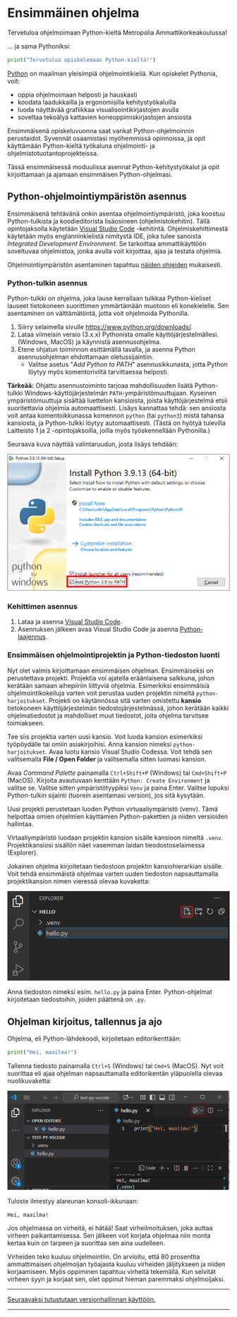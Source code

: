 # Ensimmäinen ohjelma

Tervetuloa ohjelmoimaan Python-kieltä Metropolia Ammattikorkeakoulussa!

... ja sama Pythoniksi:

```python
print("Tervetuloa opiskelemaan Python-kieltä!")
```

[Python](https://www.python.org/) on maailman yleisimpiä ohjelmointikieliä. Kun opiskelet Pythonia, voit:

- oppia ohjelmoimaan helposti ja hauskasti
- koodata laadukkailla ja ergonomisilla kehitystyökaluilla
- luoda näyttävää grafiikkaa visualisointikirjastojen avulla
- soveltaa tekoälyä kattavien koneoppimiskirjastojen ansiosta

Ensimmäisenä opiskeluvuonna saat vankat Python-ohjelmoinnin perustaidot. Syvennät osaamistasi myöhemmissä opinnoissa, ja opit käyttämään Python-kieltä työkaluna ohjelmointi- ja ohjelmistotuotantoprojekteissa.

Tässä ensimmäisessä moduulissa asennat Python-kehitystyökalut ja opit kirjoittamaan ja ajamaan ensimmäisen Python-ohjelmasi.

## Python-ohjelmointiympäristön asennus

Ensimmäisenä tehtävänä onkin asentaa ohjelmointiympäristö, joka koostuu Python-tulkista ja koodieditorista lisäosineen (ohjelmistokehitin). Tällä opintojaksolla käytetään [Visual Studio Code](https://code.visualstudio.com/) -kehitintä. Ohjelmiskehittimestä käytetään myös englanninkielistä nimitystä IDE, joka tulee sanoista *Integrated Development Environment*. Se tarkoittaa ammattikäyttöön soveltuvaa ohjelmistoa, jonka avulla voit kirjoittaa, ajaa ja testata ohjelmia.

Ohjelmointiympäristön asentaminen tapahtuu [näiden ohjeiden](https://code.visualstudio.com/docs/python/python-tutorial) mukaisesti.

### Python-tulkin asennus

Python-tulkki on ohjelma, joka lause kerrallaan tulkkaa Python-kieliset lauseet tietokoneen suorittimen ymmärtämään muotoon eli konekielelle. Sen asentaminen on välttämätöntä, jotta voit ohjelmoida Pythonilla.

1. Siirry selaimella sivulle <https://www.python.org/downloads/>.
1. Lataa viimeisin versio (3.x.x) Pythonista omalle käyttöjärjestelmällesi. (Windows, MacOS) ja käynnistä asennusohjelma.
1. Etene ohjatun toiminnon esittämällä tavalla, ja asenna Python asennusohjelman ehdottamaan oletussijaintiin.
   - Valitse asetus "*Add Python to PATH*" asennusikkunasta, jotta Python löytyy myös komentoriviltä tarvittaessa helposti.

**Tärkeää:** Ohjattu asennustoiminto tarjoaa mahdollisuuden lisätä Python-tulkki Windows-käyttöjärjestelmän `PATH`-ympäristömuuttujaan. Kyseinen ympäristömuuttuja sisältää luettelon kansioista, joista käyttöjärjestelmä etsii suoritettavia ohjelmia automaattisesti. Lisäys kannattaa tehdä: sen ansiosta voit antaa komentoikkunassa komennon `python` (tai `python3`) mistä tahansa kansiosta, ja Python-tulkki löytyy automaattisesti. (Tästä on hyötyä tulevilla Laitteisto 1 ja 2 -opintojaksoilla, joilla myös työskennellään Pythonilla.)

Seuraava kuva näyttää valintaruudun, josta lisäys tehdään:

![PATH-ympäristömuuttujan päivittäminen](img/path_envvar.png)

### Kehittimen asennus

1. Lataa ja asenna [Visual Studio Code](https://code.visualstudio.com/).
1. Asennuksen jälkeen avaa Visual Studio Code ja asenna [Python-laajennus](https://marketplace.visualstudio.com/items?itemName=ms-python.python).

### Ensimmäisen ohjelmointiprojektin ja Python-tiedoston luonti

Nyt olet valmis kirjoittamaan ensimmäisen ohjelman. Ensimmäiseksi on perustettava projekti. Projektia voi ajatella eräänlaisena salkkuna, johon kerätään samaan aihepiiriin liittyviä ohjelmia. Esimerkiksi ensimmäisiä ohjelmointikokeiluja varten voit perustaa uuden projektin nimeltä `python-harjoitukset`. Projekti on käytännössa sitä varten omistettu **kansio** tietokoneen käyttöjärjestelmän tiedostojärjestelmässä, johon kerätään kaikki ohjelmatiedostot ja mahdolliset muut tiedostot, joita ohjelma tarvitsee toimiakseen.

Tee siis projektia varten uusi kansio. Voit luoda kansion esimerkiksi työpöydälle tai omiin asiakirjoihisi. Anna kansion nimeksi `python-harjoitukset`. Avaa luotu kansio Visual Studio Codessa. Voit tehdä sen valitsemalla **File / Open Folder** ja valitsemalla sitten luomasi kansion.

Avaa *Command Palette* painamalla `Ctrl+Shift+P` (Windows) tai `Cmd+Shift+P` (MacOS). Kirjoita avautuvaan kenttään `Python: Create Environment` ja valitse se. Valitse sitten ympäristötyypiksi `Venv` ja paina Enter. Valitse lopuksi Python-tulkin sijainti (tuoreín asentamasi version), jos sitä kysytään.

Uusi projekti perustetaan luoden Python virtuaaliympäristö (venv). Tämä helpottaa omien ohjelmien käyttämien Python-pakettien ja niiden versioiden hallintaa.

Virtaaliympäristö luodaan projektin kansion sisälle kansioon nimeltä `.venv`. Projektikansiosi sisällön näet vasemman laidan tieodostoselaimessa (Explorer).

Jokainen ohjelma kirjoitetaan tiedostoon projektin kansiohierarkian sisälle. Voit tehdä ensimmäistä
ohjelmaa varten uuden tiedoston napsauttamalla projektikansion nimen vieressä olevaa kuvaketta:

![Uusi tiedosto](img/vscode-new-file.png)

Anna tiedoston nimeksi esim. `hello.py` ja paina Enter. Python-ohjelmat kirjoitetaan tiedostoihin, joiden päättenä on `.py`.

## Ohjelman kirjoitus, tallennus ja ajo

Ohjelma, eli Python-lähdekoodi, kirjoitetaan editorikenttään:

```python
print("Hei, maailma!")
```

Tallenna tiedosto painamalla `Ctrl+S` (Windows) tai `Cmd+S` (MacOS). Nyt voit suorittaa eli ajaa ohjelman napsauttamalla editorikentän yläpuolella olevaa nuolikuvaketta:

![Aja ohjelma](img/vscode-run.png)

Tuloste ilmestyy alareunan konsoli-ikkunaan:

```output
Hei, maailma!
```

Jos ohjelmassa on virheitä, ei hätää! Saat virheilmoituksen, joka auttaa virheen paikantamisessa. Sen jälkeen voit korjata ohjelmaa niin monta kertaa kuin on tarpeen ja suorittaa sen aina uudelleen.

Virheiden teko kuuluu ohjelmointiin. On arvioitu, että 80 prosenttia ammattimaisen ohjelmoijan työajasta kuuluu virheiden jäljitykseen ja niiden korjaamiseen. Myös oppiminen tapahtuu virheitä tekemällä. Kun selvität virheen syyn ja korjaat sen, olet oppinut hieman paremmaksi ohjelmoijaksi.

---

[Seuraavaksi tutustutaan versionhallinnan käyttöön.](01b_Versionhallinnan_kayttoonotto_vscode.md)

---
